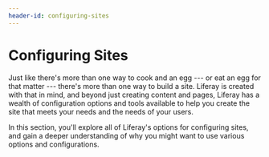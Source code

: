 ```yaml
---
header-id: configuring-sites
---
```


# Configuring Sites

Just like there's more than one way to cook and an egg --- or eat an egg for 
that matter --- there's more than one way to build a site. Liferay is created 
with that in mind, and beyond just creating content and pages, Liferay has a 
wealth of configuration options and tools available to help you create the site 
that meets your needs and the needs of your users.

In this section, you'll explore all of Liferay's options for configuring sites, 
and gain a deeper understanding of why you might want to use various options 
and configurations.
